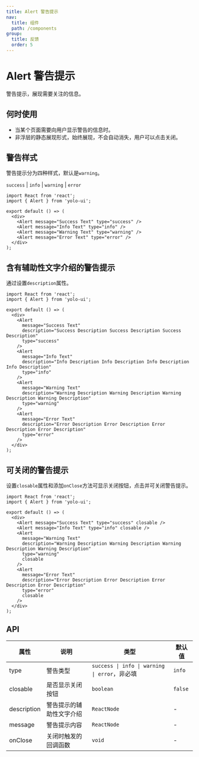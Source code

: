 ```yaml
---
title: Alert 警告提示
nav:
  title: 组件
  path: /components
group:
  title: 反馈
  order: 5
---
```


# Alert 警告提示

警告提示，展现需要关注的信息。

## 何时使用

- 当某个页面需要向用户显示警告的信息时。
- 非浮层的静态展现形式，始终展现，不会自动消失，用户可以点击关闭。

## 警告样式

警告提示分为四种样式，默认是`warning`。

`success` | `info` | `warning` | `error`

```tsx
import React from 'react';
import { Alert } from 'yolo-ui';

export default () => (
  <div>
    <Alert message="Success Text" type="success" />
    <Alert message="Info Text" type="info" />
    <Alert message="Warning Text" type="warning" />
    <Alert message="Error Text" type="error" />
  </div>
);
```

## 含有辅助性文字介绍的警告提示

通过设置`description`属性。

```tsx
import React from 'react';
import { Alert } from 'yolo-ui';

export default () => (
  <div>
    <Alert
      message="Success Text"
      description="Success Description Success Description Success Description"
      type="success"
    />
    <Alert
      message="Info Text"
      description="Info Description Info Description Info Description Info Description"
      type="info"
    />
    <Alert
      message="Warning Text"
      description="Warning Description Warning Description Warning Description Warning Description"
      type="warning"
    />
    <Alert
      message="Error Text"
      description="Error Description Error Description Error Description Error Description"
      type="error"
    />
  </div>
);
```

## 可关闭的警告提示

设置`closable`属性和添加`onClose`方法可显示关闭按钮，点击并可关闭警告提示。

```tsx
import React from 'react';
import { Alert } from 'yolo-ui';

export default () => (
  <div>
    <Alert message="Success Text" type="success" closable />
    <Alert message="Info Text" type="info" closable />
    <Alert
      message="Warning Text"
      description="Warning Description Warning Description Warning Description Warning Description"
      type="warning"
      closable
    />
    <Alert
      message="Error Text"
      description="Error Description Error Description Error Description Error Description"
      type="error"
      closable
    />
  </div>
);
```

## API

| 属性        | 说明                     | 类型                                          | 默认值  |
| ----------- | ------------------------ | --------------------------------------------- | ------- |
| type        | 警告类型                 | `success \| info \| warning \| error`，非必填 | `info`  |
| closable    | 是否显示关闭按钮         | `boolean`                                     | `false` |
| description | 警告提示的辅助性文字介绍 | `ReactNode`                                   | -       |
| message     | 警告提示内容             | `ReactNode`                                   | -       |
| onClose     | 关闭时触发的回调函数     | `void`                                        | -       |
